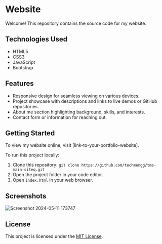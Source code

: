 # Website

Welcome! This repository contains the source code for my website.

## Technologies Used

- HTML5
- CSS3
- JavaScript
- Bootstrap 

## Features

- Responsive design for seamless viewing on various devices.
- Project showcase with descriptions and links to live demos or GitHub repositories.
- About me section highlighting background, skills, and interests.
- Contact form or information for reaching out.

## Getting Started

To view my website online, visit [link-to-your-portfolio-website].

To run this project locally:

1. Clone this repository: `git clone https://github.com/techmengg/tms-main-siteq.git`
2. Open the project folder in your code editor.
3. Open `index.html` in your web browser.

## Screenshots

![Screenshot 2024-05-11 173747](https://github.com/techmengg/tms-main-siteq/assets/125338813/9dcda60b-93d4-43c7-a65a-515f1db32601)

## License

This project is licensed under the [MIT License](LICENSE).
